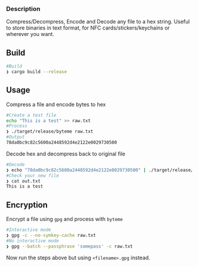 ### Description
Compress/Decompress, Encode and Decode any file to a hex string.
Useful to store binaries in text format, for NFC cards/stickers/keychains or wherever you want.

## Build
```bash
#Build
❯ cargo build --release
```

## Usage
Compress a file and encode bytes to hex
```bash
#Create a test file
echo "This is a test" >> raw.txt
#Process
❯ ./target/release/byteme raw.txt
#Output
78da0bc9c82c5600a2448592d4e2122e0029730500
```

Decode hex and decompress back to original file
```bash
#Decode
❯ echo "78da0bc9c82c5600a2448592d4e2122e0029730500" | ./target/release/byteme out.txt
#Check your new file
❯ cat out.txt
This is a test
```



## Encryption
Encrypt a file using `gpg` and process with `byteme`
```bash
#Interactive mode
❯ gpg -c --no-symkey-cache raw.txt
#No interactive mode
❯ gpg --batch --passphrase 'somepass' -c raw.txt
```

Now run the steps above but using `<filename>.gpg` instead.
